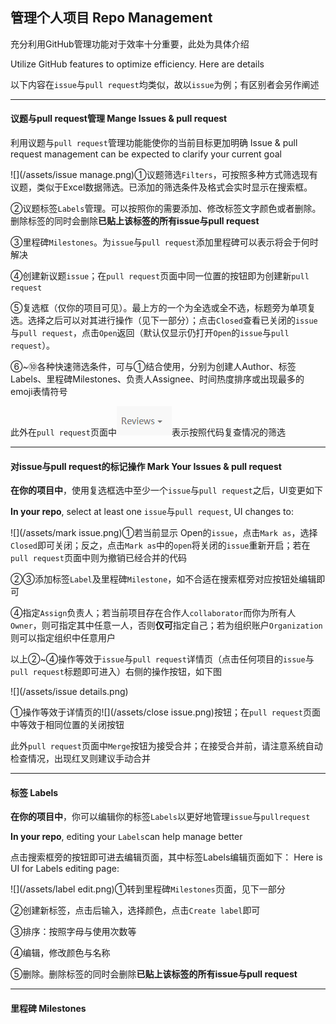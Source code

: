 ## 管理个人项目  Repo Management

充分利用GitHub管理功能对于效率十分重要，此处为具体介绍

Utilize GitHub features to optimize efficiency. Here are details

以下内容在`issue`与`pull request`均类似，故以`issue`为例；有区别者会另作阐述

---

#### 议题与pull request管理 Mange Issues & pull request

利用议题与`pull request`管理功能能使你的当前目标更加明确  Issue & pull request management can be expected to clarify your current goal

![](/assets/issue manage.png)①议题筛选`Filters`，可按照多种方式筛选现有议题，类似于Excel数据筛选。已添加的筛选条件及格式会实时显示在搜索框。

②议题标签`Labels`管理。可以按照你的需要添加、修改标签文字颜色或者删除。删除标签的同时会删除**已贴上该标签的所有issue与pull request**

③里程碑`Milestones`。为`issue`与`pull request`添加里程碑可以表示将会于何时解决

④创建新议题`issue`；在`pull request`页面中同一位置的按钮即为创建新`pull request`

⑤复选框（仅你的项目可见）。最上方的一个为全选或全不选，标题旁为单项复选。选择之后可以对其进行操作（见下一部分）；点击`Closed`查看已关闭的`issue`与`pull request`，点击`Open`返回（默认仅显示仍打开`Open`的`issue`与`pull request`）。

⑥~⑩各种快速筛选条件，可与①结合使用，分别为创建人Author、标签Labels、里程碑Milestones、负责人Assignee、时间热度排序或出现最多的emoji表情符号

此外在`pull request`页面中![](/assets/review.png)表示按照代码复查情况的筛选

---

#### 对issue与pull request的标记操作  Mark Your Issues & pull request

**在你的项目中**，使用复选框选中至少一个`issue`与`pull request`之后，UI变更如下

**In your repo**, select at least one `issue`与`pull request`, UI changes to:

![](/assets/mark issue.png)①若当前显示 Open的`issue`，点击`Mark as`，选择`Closed`即可关闭；反之，点击`Mark as`中的`open`将关闭的`issue`重新开启；若在`pull request`页面中则为撤销已经合并的代码

②③添加标签`Label`及里程碑`Milestone`，如不合适在搜索框旁对应按钮处编辑即可

④指定`Assign`负责人；若当前项目存在合作人`collaborator`而你为所有人`Owner`，则可指定其中任意一人，否则**仅可**指定自己；若为组织账户`Organization`则可以指定组织中任意用户

以上②~④操作等效于`issue`与`pull request`详情页（点击任何项目的`issue`与`pull request`标题即可进入）右侧的操作按钮，如下图

![](/assets/issue details.png)

①操作等效于详情页的![](/assets/close issue.png)按钮；在`pull request`页面中等效于相同位置的关闭按钮

此外`pull request`页面中`Merge`按钮为接受合并；在接受合并前，请注意系统自动检查情况，出现红叉则建议手动合并

---

#### 标签  Labels 

**在你的项目中**，你可以编辑你的标签`Labels`以更好地管理`issue`与`pullrequest`

**In your repo**, editing your `Labels`can help manage better

点击搜索框旁的按钮即可进去编辑页面，其中标签Labels编辑页面如下：  Here is UI for Labels editing page:

![](/assets/label edit.png)①转到里程碑`Milestones`页面，见下一部分

②创建新标签，点击后输入，选择颜色，点击`Create label`即可

③排序：按照字母与使用次数等

④编辑，修改颜色与名称

⑤删除。删除标签的同时会删除**已贴上该标签的所有issue与pull request**

---

#### 里程碑  Milestones



